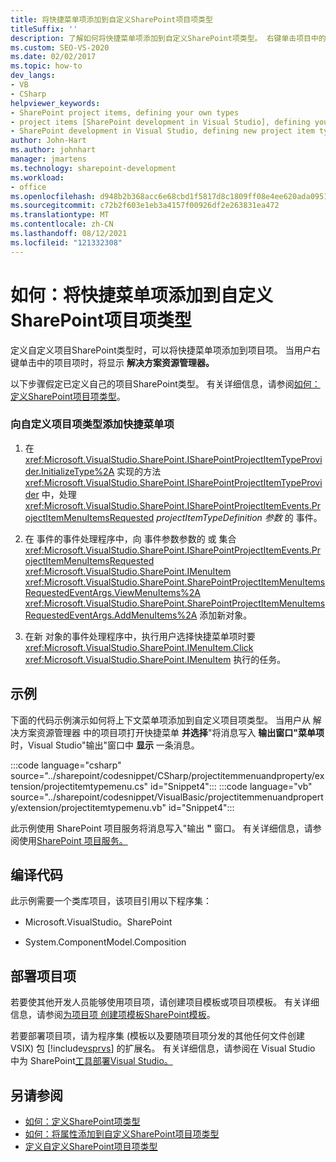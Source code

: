 ```yaml
---
title: 将快捷菜单项添加到自定义SharePoint项目项类型
titleSuffix: ''
description: 了解如何将快捷菜单项添加到自定义SharePoint项类型。 右键单击项目中的项目项时，将显示解决方案资源管理器。
ms.custom: SEO-VS-2020
ms.date: 02/02/2017
ms.topic: how-to
dev_langs:
- VB
- CSharp
helpviewer_keywords:
- SharePoint project items, defining your own types
- project items [SharePoint development in Visual Studio], defining your own types
- SharePoint development in Visual Studio, defining new project item types
author: John-Hart
ms.author: johnhart
manager: jmartens
ms.technology: sharepoint-development
ms.workload:
- office
ms.openlocfilehash: d948b2b368acc6e68cbd1f5817d8c1809ff08e4ee620ada0951c1048459492ed
ms.sourcegitcommit: c72b2f603e1eb3a4157f00926df2e263831ea472
ms.translationtype: MT
ms.contentlocale: zh-CN
ms.lasthandoff: 08/12/2021
ms.locfileid: "121332308"
---
```

# <a name="how-to-add-a-shortcut-menu-item-to-a-custom-sharepoint-project-item-type"></a>如何：将快捷菜单项添加到自定义SharePoint项目项类型
  定义自定义项目SharePoint类型时，可以将快捷菜单项添加到项目项。 当用户右键单击中的项目项时，将显示 **解决方案资源管理器。**

 以下步骤假定已定义自己的项目SharePoint类型。 有关详细信息，请参阅[如何：定义SharePoint项目项类型](../sharepoint/how-to-define-a-sharepoint-project-item-type.md)。

### <a name="to-add-a-shortcut-menu-item-to-a-custom-project-item-type"></a>向自定义项目项类型添加快捷菜单项

1. 在 <xref:Microsoft.VisualStudio.SharePoint.ISharePointProjectItemTypeProvider.InitializeType%2A> 实现的方法 <xref:Microsoft.VisualStudio.SharePoint.ISharePointProjectItemTypeProvider> 中，处理 <xref:Microsoft.VisualStudio.SharePoint.ISharePointProjectItemEvents.ProjectItemMenuItemsRequested> *projectItemTypeDefinition 参数* 的 事件。

2. 在 事件的事件处理程序中，向 事件参数参数的 或 集合 <xref:Microsoft.VisualStudio.SharePoint.ISharePointProjectItemEvents.ProjectItemMenuItemsRequested> <xref:Microsoft.VisualStudio.SharePoint.IMenuItem> <xref:Microsoft.VisualStudio.SharePoint.SharePointProjectItemMenuItemsRequestedEventArgs.ViewMenuItems%2A> <xref:Microsoft.VisualStudio.SharePoint.SharePointProjectItemMenuItemsRequestedEventArgs.AddMenuItems%2A> 添加新对象。

3. 在新 对象的事件处理程序中，执行用户选择快捷菜单项时要 <xref:Microsoft.VisualStudio.SharePoint.IMenuItem.Click> <xref:Microsoft.VisualStudio.SharePoint.IMenuItem> 执行的任务。

## <a name="example"></a>示例
 下面的代码示例演示如何将上下文菜单项添加到自定义项目项类型。 当用户从 解决方案资源管理器 中的项目项打开快捷菜单 **并选择**"将消息写入 **输出窗口"菜单项** 时，Visual Studio"输出"窗口中 **显示** 一条消息。

 :::code language="csharp" source="../sharepoint/codesnippet/CSharp/projectitemmenuandproperty/extension/projectitemtypemenu.cs" id="Snippet4":::
 :::code language="vb" source="../sharepoint/codesnippet/VisualBasic/projectitemmenuandproperty/extension/projectitemtypemenu.vb" id="Snippet4":::

 此示例使用 SharePoint 项目服务将消息写入"输出 **"** 窗口。 有关详细信息，请参阅使用[SharePoint 项目服务。](../sharepoint/using-the-sharepoint-project-service.md)

## <a name="compile-the-code"></a>编译代码
 此示例需要一个类库项目，该项目引用以下程序集：

- Microsoft.VisualStudio。SharePoint

- System.ComponentModel.Composition

## <a name="deploy-the-project-item"></a>部署项目项
 若要使其他开发人员能够使用项目项，请创建项目模板或项目项模板。 有关详细信息，请参阅[为项目项 创建项模板SharePoint模板](../sharepoint/creating-item-templates-and-project-templates-for-sharepoint-project-items.md)。

 若要部署项目项，请为程序集 (模板以及要随项目项分发的其他任何文件创建 VSIX) 包 [!include[vsprvs](../sharepoint/includes/vsprvs-md.md)] 的扩展名。 有关详细信息，请参阅在 Visual Studio 中为 SharePoint[工具部署Visual Studio。](../sharepoint/deploying-extensions-for-the-sharepoint-tools-in-visual-studio.md)

## <a name="see-also"></a>另请参阅
- [如何：定义SharePoint项类型](../sharepoint/how-to-define-a-sharepoint-project-item-type.md)
- [如何：将属性添加到自定义SharePoint项目项类型](../sharepoint/how-to-add-a-property-to-a-custom-sharepoint-project-item-type.md)
- [定义自定义SharePoint项目项类型](../sharepoint/defining-custom-sharepoint-project-item-types.md)

